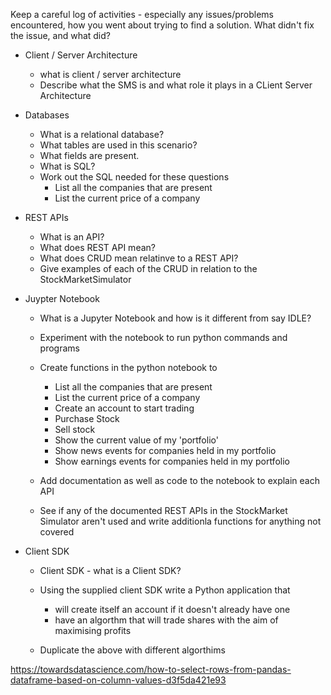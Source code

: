 Keep a careful log of activities - especially any issues/problems encountered, how you went about trying to find a solution. What didn't fix the issue, and what did?

- Client / Server Architecture
    - what is client / server architecture
    - Describe what the SMS is and what role it plays in a CLient Server Architecture 

- Databases
    - What is a relational database?
    - What tables are used in this scenario?
    - What fields are present.
    - What is SQL?
    - Work out the SQL needed for these questions
        - List all the companies that are present
        - List the current price of a company   
    
- REST APIs
    - What is an API?
    - What does REST API mean?
    - What does CRUD mean relatinve to a REST API?
    - Give examples of each of the CRUD in relation to the StockMarketSimulator
 
- Juypter Notebook
    - What is a Jupyter Notebook and how is it different from say IDLE?
    - Experiment with the notebook to run python commands and programs
    - Create functions in the python notebook to
        - List all the companies that are present
        - List the current price of a company
        - Create an account to start trading
        - Purchase Stock
        - Sell stock
        - Show the current value of my 'portfolio'
        - Show news events for companies held in my portfolio
        - Show earnings events for companies held in my portfolio

    - Add documentation as well as code to the notebook to explain each API
    - See if any of the documented REST APIs in the StockMarket Simulator aren't used and write additionla functions for anything not covered
 
- Client SDK
    - Client SDK - what is a Client SDK?
    - Using the supplied client SDK write a Python application that
        - will create itself an account if it doesn't already have one
        - have an algorthm that will trade shares with the aim of maximising profits
     
    - Duplicate the above with different algorthims

 
https://towardsdatascience.com/how-to-select-rows-from-pandas-dataframe-based-on-column-values-d3f5da421e93